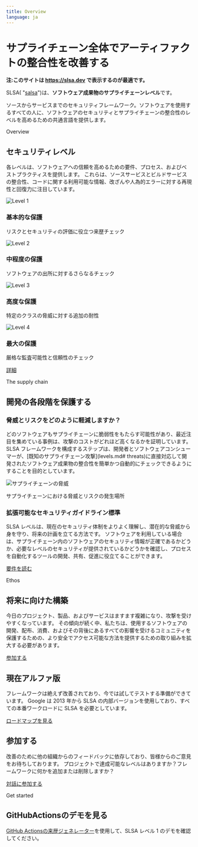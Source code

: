 ```yaml
---
title: Overview
language: ja
---
```

# サプライチェーン全体でアーティファクトの整合性を改善する

<!--{% if false %}-->

**注:このサイトは https://slsa.dev で表示するのが最適です。**

<!--{% endif %}-->

<span class="subtitle">

SLSA( "[salsa](https://www.google.com/search?q=how+to+pronounce+salsa)")は、**ソフトウェア成果物のサプライチェーンレベル**です。

ソースからサービスまでのセキュリティフレームワーク。ソフトウェアを使用するすべての人に、ソフトウェアのセキュリティとサプライチェーンの整合性のレベルを高めるための共通言語を提供します。

</span>

<!-- Levels overview -->
<section class="breakout">

<div class="wrapper">
<span class="subtitle flushed">Overview</span>

## セキュリティレベル

各レベルは、ソフトウェアへの信頼を高めるための要件、プロセス、およびベストプラクティスを提供します。
これらは、ソースサービスとビルドサービスの整合性、コードに関する利用可能な情報、改ざんや人為的エラーに対する再現性と回復力に注目しています。

<div class="level-icons m-b-l m-t-xl">

<div class="level">

<div class="level-badge">

![Level 1](../../images/levelBadge1.svg)

</div>

### 基本的な保護

リスクとセキュリティの評価に役立つ来歴チェック

</div>

<div class="level">

<div class="level-badge">

![Level 2](../../images/levelBadge2.svg)

</div>

### 中程度の保護

ソフトウェアの出所に対するさらなるチェック

</div>

<div class="level">

<div class="level-badge">

![Level 3](../../images/levelBadge3.svg)

</div>

### 高度な保護

特定のクラスの脅威に対する追加の耐性

</div>
<div class="level">

<div class="level-badge">

![Level 4](../../images/levelBadge4.svg)

</div>

### 最大の保護

厳格な監査可能性と信頼性のチェック

</div>

</div>

<div class="buttons-horizontal">

<div class="pseudo-button">

[詳細](levels.md)

</div>

</div>

</div>

</section>

</section>

<!-- Supply chain diagram -->
<section class="content-block">
<span class="subtitle flushed">The supply chain</span>

## 開発の各段階を保護する

<div class="m-b-l">

### 脅威とリスクをどのように軽減しますか？

どのソフトウェアもサプライチェーンに脆弱性をもたらす可能性があり、最近注目を集めている事例は、攻撃のコストがどれほど高くなるかを証明しています。SLSA フレームワークを構成するステップは、開発者とソフトウェアコンシューマーが、[既知のサプライチェーン攻撃](levels.md# threats)に直接対応して開発されたソフトウェア成果物の整合性を簡単かつ自動的にチェックできるようにすることを目的としています。

</div>

<!-- System threats diagram -->
<div class="diagram-wrapper">

<div class="diagram">

![サプライチェーンの脅威](../../images/supply-chain-threats.svg)

</div>

<div class="annotation m-t-s">
サプライチェーンにおける脅威とリスクの発生場所
</div>

</div>

<div class="m-t-xl">

### 拡張可能なセキュリティガイドライン標準

SLSA レベルは、現在のセキュリティ体制をよりよく理解し、潜在的な脅威から身を守り、将来の計画を立てる方法です。
ソフトウェアを利用している場合は、サプライチェーン内のソフトウェアのセキュリティ情報が正確であるかどうか、必要なレベルのセキュリティが提供されているかどうかを確認し、プロセスを自動化するツールの開発、共有、促進に役立てることができます。

<div class="pseudo-button m-t-l">

[要件を読む](requirements.md)

</div>

</div>

</section>
<!-- Future -->
<section class="breakout">

<div class="wrapper">
<span class="subtitle flushed">Ethos</span>

## 将来に向けた構築

<span class="subtitle">
今日のプロジェクト、製品、およびサービスはますます複雑になり、攻撃を受けやすくなっています。
その傾向が続く中、私たちは、使用するソフトウェアの開発、配布、消費、およびその背後にあるすべての影響を受けるコミュニティを保護するための、より安全でアクセス可能な方法を提供するための取り組みを拡大する必要があります。
</span>

<div class="pseudo-button m-t-l">

[参加する](getinvolved.md)

</div>

</div>

</section>

<!-- Two column wrap-up -->
<section class="col-2 content-block">
<span>

## 現在アルファ版

フレームワークは絶えず改善されており、今では試してテストする準備ができています。
Google は 2013 年から SLSA の内部バージョンを使用しており、すべての本番ワークロードに SLSA を必要としています。

<div class="pseudo-button m-t-l">

[ロードマップを見る](roadmap.md)

</div>
</span>

<span>

## 参加する

改善のために他の組織からのフィードバックに依存しており、皆様からのご意見をお待ちしております。
プロジェクトで達成可能なレベルはありますか？フレームワークに何かを追加または削除しますか？

<div class="pseudo-button m-t-l">

[対話に参加する](getinvolved.md)

</div>

</span>
</section>

<!-- Future -->
<section class="breakout">

<div class="wrapper">
<span class="subtitle flushed">Get started</span>

## GitHubActionsのデモを見る

[GitHub Actionsの来歴ジェネレーター](https://github.com/slsa-framework/github-actions-demo)を使用して、SLSA レベル 1 のデモを確認してください。

</div>

</section>
